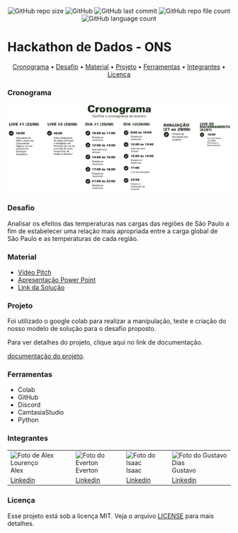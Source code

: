 <p align="center">
  <img alt="GitHub repo size" src="https://img.shields.io/github/repo-size/gpd38/desafioShaweeDatathONS?color=blue">
  <img alt="GitHub" src="https://img.shields.io/github/license/gpd38/desafioShaweeDatathONS?color=red">
  <img alt="GitHub last commit" src="https://img.shields.io/github/last-commit/gpd38/desafioShaweeDatathONS">
  <img alt="GitHub repo file count" src="https://img.shields.io/github/directory-file-count/gpd38/desafioShaweeDatathONS?color=orange">
  <img alt="GitHub language count" src="https://img.shields.io/github/languages/count/gpd38/desafioShaweeDatathONS?color=pink">
</p>

# Hackathon de Dados - ONS

<p align="center">
  <a href="#Cronograma">Cronograma</a> •
  <a href="#Desafio">Desafio</a> •
  <a href="#Material">Material</a> •
  <a href="#Projeto">Projeto</a> •
  <a href="#Ferramentas">Ferramentas</a> •
  <a href="#Integrantes">Integrantes</a> •
  <a href="#Licença">Licença</a>
</p>

### Cronograma

<img src="img/cronograma.png"/><br>

### Desafio

Analisar os efeitos das temperaturas nas cargas das regiões de São Paulo a fim de estabelecer uma relação mais apropriada entre a carga global de São Paulo e as temperaturas de cada região.

### Material

- [Vídeo Pitch](#)
- [Apresentação Power Point](#)
- [Link da Solução](https://colab.research.google.com/drive/1eTprynt3uIbifKRzSxgDBYjDKAJAt6tO#scrollTo=Md2bmqo-LWef)

### Projeto

Foi utilizado o google colab para realizar a manipulação, teste e criação do nosso modelo de solução para o desafio proposto.

Para ver detalhes do projeto, clique aqui no link de documentação.

[documentação do projeto](https://github.com/gpd38/desafioShaweeDatathONS/tree/main/codigo).

### Ferramentas

<ul>
  <li>Colab</li>
  <li>GitHub</li>
  <li>Discord</li>
  <li>CamtasiaStudio</li>
  <li>Python</li>
</ul>

### Integrantes

<table>
  <tr>
    <td><img alt="Foto de Alex Lourenço" src="https://media-exp2.licdn.com/dms/image/C4D03AQF6WoN4_5ONNA/profile-displayphoto-shrink_800_800/0/1596643122836?e=1661385600&v=beta&t=4qmKUHrLqFxTJ5XDo9rqGn6QJ3K3NjyEmEfTa25B--s" /><br>Alex</td>
    <td><img alt="Foto do Everton" src="https://media-exp2.licdn.com/dms/image/C4E03AQGI6ykbLYE6OA/profile-displayphoto-shrink_800_800/0/1612813378710?e=1661990400&v=beta&t=Vyfjg1fJ7yLlQpo5XXTM4xeDeT_zcmcOUv8vpkrkXQI" /><br>Everton</td>
    <td><img alt="Foto do Isaac" src="https://media-exp2.licdn.com/dms/image/C4D03AQEo-RFIxoUzXw/profile-displayphoto-shrink_800_800/0/1656239156344?e=1661990400&v=beta&t=ItIA62009mnShPlNwDJD7GX7ia3ndXYZJQLtLCUmKmM" /><br>Isaac</td>
    <td><img alt="Foto do Gustavo Dias" src="https://media-exp2.licdn.com/dms/image/C4E03AQHTRpKKU1Nptg/profile-displayphoto-shrink_800_800/0/1596412740803?e=1661385600&v=beta&t=W8Tv3NFK_oCvSIYWYoYkBPA1hBpIm4X6svFaibn69_8" /><br>Gustavo</td>
  </tr>
  <tr>
    <td><a href="https://www.linkedin.com/in/engalexlourenco/" target="_blank">Linkedin</a></td>
    <td><a href="https://www.linkedin.com/in/everton-mendes-4b402019b/" target="_blank">Linkedin</a></td>
    <td><a href="https://www.linkedin.com/in/isaac-camargos-945833207/"  target="_blank">Linkedin</a></td>
    <td><a href="https://www.linkedin.com/in/gustavopereiradias/" target="_blank">Linkedin</a></td>
    </tr>
  </table>

### Licença

Esse projeto está sob a licença MIT. Veja o arquivo [LICENSE](LICENSE) para mais detalhes.
